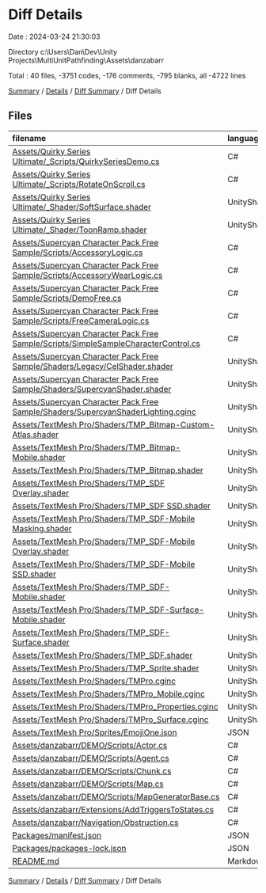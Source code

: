 # Diff Details

Date : 2024-03-24 21:30:03

Directory c:\\Users\\Dan\\Dev\\Unity Projects\\MultiUnitPathfinding\\Assets\\danzabarr

Total : 40 files,  -3751 codes, -176 comments, -795 blanks, all -4722 lines

[Summary](results.md) / [Details](details.md) / [Diff Summary](diff.md) / Diff Details

## Files
| filename | language | code | comment | blank | total |
| :--- | :--- | ---: | ---: | ---: | ---: |
| [Assets/Quirky Series Ultimate/_Scripts/QuirkySeriesDemo.cs](/Assets/Quirky%20Series%20Ultimate/_Scripts/QuirkySeriesDemo.cs) | C# | -180 | -19 | -34 | -233 |
| [Assets/Quirky Series Ultimate/_Scripts/RotateOnScroll.cs](/Assets/Quirky%20Series%20Ultimate/_Scripts/RotateOnScroll.cs) | C# | -15 | -1 | -4 | -20 |
| [Assets/Quirky Series Ultimate/_Shader/SoftSurface.shader](/Assets/Quirky%20Series%20Ultimate/_Shader/SoftSurface.shader) | UnityShader | -33 | -1 | -5 | -39 |
| [Assets/Quirky Series Ultimate/_Shader/ToonRamp.shader](/Assets/Quirky%20Series%20Ultimate/_Shader/ToonRamp.shader) | UnityShader | -46 | -6 | -11 | -63 |
| [Assets/Supercyan Character Pack Free Sample/Scripts/AccessoryLogic.cs](/Assets/Supercyan%20Character%20Pack%20Free%20Sample/Scripts/AccessoryLogic.cs) | C# | -11 | 0 | -3 | -14 |
| [Assets/Supercyan Character Pack Free Sample/Scripts/AccessoryWearLogic.cs](/Assets/Supercyan%20Character%20Pack%20Free%20Sample/Scripts/AccessoryWearLogic.cs) | C# | -95 | 0 | -15 | -110 |
| [Assets/Supercyan Character Pack Free Sample/Scripts/DemoFree.cs](/Assets/Supercyan%20Character%20Pack%20Free%20Sample/Scripts/DemoFree.cs) | C# | -72 | 0 | -21 | -93 |
| [Assets/Supercyan Character Pack Free Sample/Scripts/FreeCameraLogic.cs](/Assets/Supercyan%20Character%20Pack%20Free%20Sample/Scripts/FreeCameraLogic.cs) | C# | -48 | 0 | -13 | -61 |
| [Assets/Supercyan Character Pack Free Sample/Scripts/SimpleSampleCharacterControl.cs](/Assets/Supercyan%20Character%20Pack%20Free%20Sample/Scripts/SimpleSampleCharacterControl.cs) | C# | -168 | -6 | -41 | -215 |
| [Assets/Supercyan Character Pack Free Sample/Shaders/Legacy/CelShader.shader](/Assets/Supercyan%20Character%20Pack%20Free%20Sample/Shaders/Legacy/CelShader.shader) | UnityShader | -203 | -70 | -9 | -282 |
| [Assets/Supercyan Character Pack Free Sample/Shaders/SupercyanShader.shader](/Assets/Supercyan%20Character%20Pack%20Free%20Sample/Shaders/SupercyanShader.shader) | UnityShader | -33 | 0 | -6 | -39 |
| [Assets/Supercyan Character Pack Free Sample/Shaders/SupercyanShaderLighting.cginc](/Assets/Supercyan%20Character%20Pack%20Free%20Sample/Shaders/SupercyanShaderLighting.cginc) | UnityShader | -28 | 0 | -10 | -38 |
| [Assets/TextMesh Pro/Shaders/TMP_Bitmap-Custom-Atlas.shader](/Assets/TextMesh%20Pro/Shaders/TMP_Bitmap-Custom-Atlas.shader) | UnityShader | -109 | -2 | -33 | -144 |
| [Assets/TextMesh Pro/Shaders/TMP_Bitmap-Mobile.shader](/Assets/TextMesh%20Pro/Shaders/TMP_Bitmap-Mobile.shader) | UnityShader | -112 | -3 | -31 | -146 |
| [Assets/TextMesh Pro/Shaders/TMP_Bitmap.shader](/Assets/TextMesh%20Pro/Shaders/TMP_Bitmap.shader) | UnityShader | -109 | -2 | -33 | -144 |
| [Assets/TextMesh Pro/Shaders/TMP_SDF Overlay.shader](/Assets/TextMesh%20Pro/Shaders/TMP_SDF%20Overlay.shader) | UnityShader | -243 | -4 | -71 | -318 |
| [Assets/TextMesh Pro/Shaders/TMP_SDF SSD.shader](/Assets/TextMesh%20Pro/Shaders/TMP_SDF%20SSD.shader) | UnityShader | -241 | -4 | -66 | -311 |
| [Assets/TextMesh Pro/Shaders/TMP_SDF-Mobile Masking.shader](/Assets/TextMesh%20Pro/Shaders/TMP_SDF-Mobile%20Masking.shader) | UnityShader | -188 | -10 | -50 | -248 |
| [Assets/TextMesh Pro/Shaders/TMP_SDF-Mobile Overlay.shader](/Assets/TextMesh%20Pro/Shaders/TMP_SDF-Mobile%20Overlay.shader) | UnityShader | -183 | -8 | -50 | -241 |
| [Assets/TextMesh Pro/Shaders/TMP_SDF-Mobile SSD.shader](/Assets/TextMesh%20Pro/Shaders/TMP_SDF-Mobile%20SSD.shader) | UnityShader | -82 | -4 | -21 | -107 |
| [Assets/TextMesh Pro/Shaders/TMP_SDF-Mobile.shader](/Assets/TextMesh%20Pro/Shaders/TMP_SDF-Mobile.shader) | UnityShader | -183 | -8 | -50 | -241 |
| [Assets/TextMesh Pro/Shaders/TMP_SDF-Surface-Mobile.shader](/Assets/TextMesh%20Pro/Shaders/TMP_SDF-Surface-Mobile.shader) | UnityShader | -103 | -8 | -28 | -139 |
| [Assets/TextMesh Pro/Shaders/TMP_SDF-Surface.shader](/Assets/TextMesh%20Pro/Shaders/TMP_SDF-Surface.shader) | UnityShader | -122 | -4 | -33 | -159 |
| [Assets/TextMesh Pro/Shaders/TMP_SDF.shader](/Assets/TextMesh%20Pro/Shaders/TMP_SDF.shader) | UnityShader | -243 | -4 | -71 | -318 |
| [Assets/TextMesh Pro/Shaders/TMP_Sprite.shader](/Assets/TextMesh%20Pro/Shaders/TMP_Sprite.shader) | UnityShader | -97 | 0 | -20 | -117 |
| [Assets/TextMesh Pro/Shaders/TMPro.cginc](/Assets/TextMesh%20Pro/Shaders/TMPro.cginc) | UnityShader | -63 | -2 | -20 | -85 |
| [Assets/TextMesh Pro/Shaders/TMPro_Mobile.cginc](/Assets/TextMesh%20Pro/Shaders/TMPro_Mobile.cginc) | UnityShader | -122 | -2 | -34 | -158 |
| [Assets/TextMesh Pro/Shaders/TMPro_Properties.cginc](/Assets/TextMesh%20Pro/Shaders/TMPro_Properties.cginc) | UnityShader | -62 | -10 | -14 | -86 |
| [Assets/TextMesh Pro/Shaders/TMPro_Surface.cginc](/Assets/TextMesh%20Pro/Shaders/TMPro_Surface.cginc) | UnityShader | -76 | -7 | -19 | -102 |
| [Assets/TextMesh Pro/Sprites/EmojiOne.json](/Assets/TextMesh%20Pro/Sprites/EmojiOne.json) | JSON | -155 | 0 | -2 | -157 |
| [Assets/danzabarr/DEMO/Scripts/Actor.cs](/Assets/danzabarr/DEMO/Scripts/Actor.cs) | C# | 40 | 5 | 9 | 54 |
| [Assets/danzabarr/DEMO/Scripts/Agent.cs](/Assets/danzabarr/DEMO/Scripts/Agent.cs) | C# | 4 | 0 | 1 | 5 |
| [Assets/danzabarr/DEMO/Scripts/Chunk.cs](/Assets/danzabarr/DEMO/Scripts/Chunk.cs) | C# | 2 | 0 | 1 | 3 |
| [Assets/danzabarr/DEMO/Scripts/Map.cs](/Assets/danzabarr/DEMO/Scripts/Map.cs) | C# | -1 | 1 | 0 | 0 |
| [Assets/danzabarr/DEMO/Scripts/MapGeneratorBase.cs](/Assets/danzabarr/DEMO/Scripts/MapGeneratorBase.cs) | C# | 52 | 0 | 14 | 66 |
| [Assets/danzabarr/Extensions/AddTriggersToStates.cs](/Assets/danzabarr/Extensions/AddTriggersToStates.cs) | C# | 32 | 5 | 4 | 41 |
| [Assets/danzabarr/Navigation/Obstruction.cs](/Assets/danzabarr/Navigation/Obstruction.cs) | C# | 21 | -2 | -2 | 17 |
| [Packages/manifest.json](/Packages/manifest.json) | JSON | -45 | 0 | -1 | -46 |
| [Packages/packages-lock.json](/Packages/packages-lock.json) | JSON | -430 | 0 | -1 | -431 |
| [README.md](/README.md) | Markdown | -1 | 0 | -2 | -3 |

[Summary](results.md) / [Details](details.md) / [Diff Summary](diff.md) / Diff Details